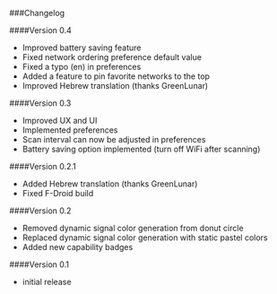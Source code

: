 ###Changelog

####Version 0.4
* Improved battery saving feature
* Fixed network ordering preference default value
* Fixed a typo (en) in preferences
* Added a feature to pin favorite networks to the top
* Improved Hebrew translation (thanks GreenLunar)

####Version 0.3
* Improved UX and UI
* Implemented preferences
* Scan interval can now be adjusted in preferences
* Battery saving option implemented (turn off WiFi after scanning)

####Version 0.2.1
* Added Hebrew translation (thanks GreenLunar)
* Fixed F-Droid build

####Version 0.2
* Removed dynamic signal color generation from donut circle
* Replaced dynamic signal color generation with static pastel colors
* Added new capability badges

####Version 0.1
* initial release 
